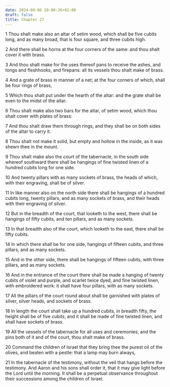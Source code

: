 ```yaml
---
date: 2024-09-06 20:00:26+02:00
draft: false
title: Chapter 27
---
```




1 Thou shalt make also an altar of setim wood, which shall be five cubits long, and as many broad, that is four square, and three cubits high.

2 And there shall be horns at the four corners of the same: and thou shalt cover it with brass.

3 And thou shalt make for the uses thereof pans to receive the ashes, and tongs and fleshhooks, and firepans: all its vessels thou shalt make of brass.

4 And a grate of brass in manner of a net; at the four corners of which, shall be four rings of brass,

5 Which thou shalt put under the hearth of the altar: and the grate shall be even to the midst of the altar.

6 Thou shalt make also two bars for the altar, of setim wood, which thou shalt cover with plates of brass:

7 And thou shalt draw them through rings, and they shall be on both sides of the altar to carry it.

8 Thou shalt not make it solid, but empty and hollow in the inside, as it was shewn thee in the mount.

9 Thou shalt make also the court of the tabernacle, in the south side whereof southward there shall be hangings of fine twisted linen of a hundred cubits long for one side.

10 And twenty pillars with as many sockets of brass, the heads of which, with their engraving, shall be of silver.

11 In like manner also on the north side there shall be hangings of a hundred cubits long, twenty pillars, and as many sockets of brass, and their heads with their engraving of silver.

12 But in the breadth of the court, that looketh to the west, there shall be hangings of fifty cubits, and ten pillars, and as many sockets.

13 In that breadth also of the court, which looketh to the east, there shall be fifty cubits.

14 In which there shall be for one side, hangings of fifteen cubits, and three pillars, and as many sockets.

15 And in the other side, there shall be hangings of fifteen cubits, with three pillars, and as many sockets.

16 And in the entrance of the court there shall be made a hanging of twenty cubits of violet and purple, and scarlet twice dyed, and fine twisted linen, with embroidered work: it shall have four pillars, with as many sockets.

17 All the pillars of the court round about shall be garnished with plates of silver, silver heads, and sockets of brass.

18 In length the court shall take up a hundred cubits, in breadth fifty, the height shall be of five cubits, and it shall be made of fine twisted linen, and shall have sockets of brass.

19 All the vessels of the tabernacle for all uses and ceremonies, and the pins both of it and of the court, thou shalt make of brass.

20 Command the children of Israel that they bring thee the purest oil of the olives, and beaten with a pestle: that a lamp may burn always,

21 In the tabernacle of the testimony, without the veil that hangs before the testimony. And Aaron and his sons shall order it, that it may give light before the Lord until the morning. It shall be a perpetual observance throughout their successions among the children of Israel.

